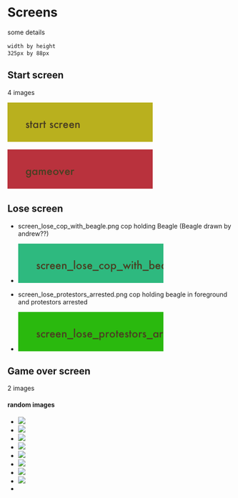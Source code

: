 # Screens

some details

    width by height
    325px by 88px

## Start screen

4 images

![](https://github.com/AndrewGroupofCompanies/TOJam9/blob/master/dist/assets/images/screen_start.png?raw=true)

![](https://github.com/AndrewGroupofCompanies/TOJam9/blob/master/dist/assets/images/screen_gameover.png?raw=true)

## Lose screen

- screen_lose_cop_with_beagle.png cop holding Beagle (Beagle drawn by andrew??) 

- ![](https://github.com/AndrewGroupofCompanies/TOJam9/blob/master/dist/assets/images/screen_lose_cop_with_beagle.png?raw=true)

- screen_lose_protestors_arrested.png cop holding beagle in foreground and protestors arrested

- ![](https://github.com/AndrewGroupofCompanies/TOJam9/blob/master/dist/assets/images/screen_lose_protestors_arrested.png?raw=true)

## Game over screen

2 images

#### random images

- ![](http://pbs.twimg.com/media/BChXiLuCQAA1sea.jpg)
- ![](http://hateandanger.files.wordpress.com/2012/03/giant-crowd-of-protesters-one-lone-riot-cop-police-officer-storm-trooper.jpg?w=472)
- ![](http://www.thirteen.org/metrofocus/files/2011/09/John-cropped-590x472.jpg)
- ![](http://dalje.com/slike/slike_3/r1/g2008/m12/x30189984931163628_6.jpg)
- ![](http://ww2.hdnux.com/photos/06/64/40/1787929/51/628x471.jpg)
- ![](http://news.bbcimg.co.uk/media/images/72519000/jpg/_72519922_020773879-1.jpg)
- ![](http://image.shutterstock.com/display_pic_with_logo/7085/7085,1257500033,19/stock-photo-riot-policeman-isolated-40400299.jpg)
- ![](http://image.shutterstock.com/display_pic_with_logo/436297/436297,1327567979,2/stock-photo-istanbul-turkey-may-the-demonstrators-who-are-against-to-prohibition-of-may-celebration-93615814.jpg)
- ![]()